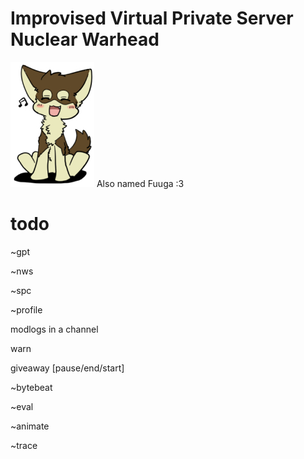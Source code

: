 # Improvised Virtual Private Server Nuclear Warhead

![](images/fuuga.png) Also named Fuuga :3

# todo

~gpt

~nws

~spc

~profile

modlogs in a channel

warn

giveaway [pause/end/start]

~bytebeat

~eval

~animate

~trace
